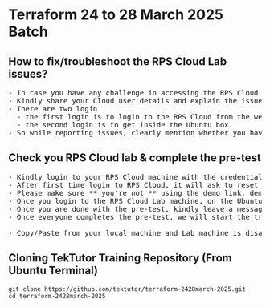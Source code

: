 # Terraform 24 to 28 March 2025 Batch

## How to fix/troubleshoot the RPS Cloud Lab issues?
<pre>
- In case you have any challenge in accessing the RPS Cloud lab, please leave a message to RPS Consulting PVT Ltd user from WebEx
- Kindly share your Cloud user details and explain the issue clearly for the RPS IT team to get it fixed quickly
- There are two login
  - the first login is to login to the RPS Cloud from the web browser
  - the second login is to get inside the Ubuntu box
- So while reporting issues, clearly mention whether you have problem login to Cloud or Ubuntu machine
</pre>  

## Check you RPS Cloud lab & complete the pre-test
<pre>
- Kindly login to your RPS Cloud machine with the credentials shared by your L&D focal point
- After first time login to RPS Cloud, it will ask to reset the password, reset it to Rps@123
- Please make sure ** you're not ** using the demo link, demo credentials
- Once you login to the RPS Cloud Lab machine, on the Ubuntu Desktop, you will find an excel sheet with the pre-test link and login credentials for each one of you, you have to login with the email mentioned in the excel sheet 
- Once you are done with the pre-test, kindly leave a message via WebEx
- Once everyone completes the pre-test, we will start the training

- Copy/Paste from your local machine and Lab machine is disabled as per your bank policy
</pre>

## Cloning TekTutor Training Repository (From Ubuntu Terminal)
```
git clone https://github.com/tektutor/terraform-2428march-2025.git
cd terraform-2428march-2025
```
